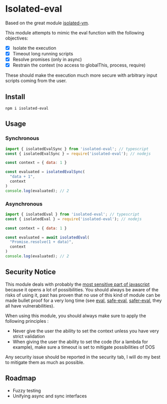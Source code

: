 # Isolated-eval

Based on the great module [isolated-vm](https://github.com/laverdet/isolated-vm).

This module attempts to mimic the eval function with the following objectives:
- [x] Isolate the execution
- [x] Timeout long running scripts
- [x] Resolve promises (only in async)
- [x] Restrain the context (no access to globalThis, process, require)

These should make the execution much more secure with arbitrary input scripts coming from the user.

## Install

```
npm i isolated-eval
```


## Usage

### Synchronous

```js
import { isolatedEvalSync } from 'isolated-eval'; // typescript
const { isolatedEvalSync } = require('isolated-eval'); // nodejs

const context = { data: 1 }

const evaluated = isolatedEvalSync(
  "data + 1",
  context
)
console.log(evaluated); // 2
```

### Asynchronous

```js
import { isolatedEval } from 'isolated-eval'; // typescript
const { isolatedEval } = require('isolated-eval'); // nodejs

const context = { data: 1 }

const evaluated = await isolatedEval(
  "Promise.resolve(1 + data)",
  context
)
console.log(evaluated); // 2
```

## Security Notice

This module deals with probably the [most sensitive part of javascript](https://javascript.plainenglish.io/javascript-eval-is-it-evil-a8cd935d0daa) because it opens a lot of possibilities. You should always be aware of the risks of using it, past has proven that no use of this kind of module can be made bullet proof for a very long time (see [eval](https://www.npmjs.com/package/eval), [safe-eval](https://www.npmjs.com/package/safe-eval), [safer-eval](https://www.npmjs.com/package/safer-eval), they all have vulnerabilities).

When using this module, you should always make sure to apply the following principles :
- Never give the user the ability to set the context unless you have very strict validation
- When giving the user the ability to set the code (for a lambda for example), make sure a timeout is set to mitigate possibilities of DOS

Any security issue should be reported in the security tab, I will do my best to mitigate them as much as possible.

## Roadmap

- Fuzzy testing
- Unifying async and sync interfaces


